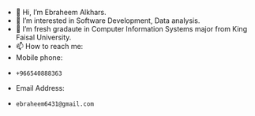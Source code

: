 - 👋 Hi, I’m Ebraheem Alkhars.
- 👀 I’m interested in Software Development, Data analysis.
- 🌱 I’m fresh gradaute in Computer Information Systems major from King Faisal University.
- 📫 How to reach me:
-   Mobile phone:
-     +966540888363
-   Email Address:
-     ebraheem6431@gmail.com

<!---
M5dh1/M5dh1 is a ✨ special ✨ repository because its `README.md` (this file) appears on your GitHub profile.
You can click the Preview link to take a look at your changes.
--->
